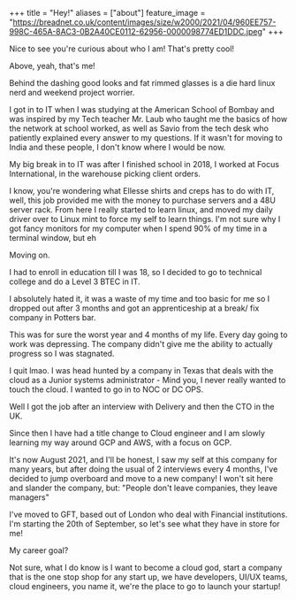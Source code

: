 +++
title = "Hey!"
aliases = ["about"]
feature_image = "https://breadnet.co.uk/content/images/size/w2000/2021/04/960EE757-998C-465A-8AC3-0B2A40CE0112-62956-0000098774ED1DDC.jpeg"
+++

Nice to see you're curious about who I am! That's pretty cool!

Above, yeah, that's me!

Behind the dashing good looks and fat rimmed glasses is a die hard linux nerd and weekend project worrier.

I got in to IT when I was studying at the American School of Bombay and was inspired by my Tech teacher Mr. Laub who taught me the basics of how the network at school worked, as well as Savio from the tech desk who patiently explained every answer to my questions. If it wasn't for moving to India and these people, I don't know where I would be now.

My big break in to IT was after I finished school in 2018, I worked at Focus International, in the warehouse picking client orders.

I know, you're wondering what Ellesse shirts and creps has to do with IT, well, this job provided me with the money to purchase servers and a 48U server rack.  From here I really started to learn linux, and moved my daily driver over to Linux mint to force my self to learn things. I'm not sure why I got fancy monitors for my computer when I spend 90% of my time in a terminal window, but eh


Moving on.

I had to enroll in education till I was 18, so I decided to go to technical college and do a Level 3 BTEC in IT.

I absolutely hated it, it was a waste of my time and too basic for me so I dropped out after 3 months and got an apprenticeship at a break/ fix company in Potters bar.

This was for sure the worst year and 4 months of my life. Every day going to work was depressing. The company didn't give me the ability to actually progress so I was stagnated.

I quit lmao.
I was head hunted by a company in Texas that deals with the cloud as a Junior systems administrator - Mind you, I never really wanted to touch the cloud. I wanted to go in to NOC or DC OPS.

Well I got the job after an interview with Delivery and then the CTO in the UK.

Since then I have had a title change to Cloud engineer and I am slowly learning my way around GCP and AWS, with a focus on GCP.

It's now August 2021, and I'll be honest, I saw my self at this company for many years, but after doing the usual of 2 interviews every 4 months, I've decided to jump overboard and move to a new company! I won't sit here and slander the company, but: "People don't leave companies, they leave managers"

I've moved to GFT, based out of London who deal with Financial institutions. I'm starting the 20th of September, so let's see what they have in store for me!

My career goal?

Not sure, what I do know is I want to become a cloud god, start a company that is the one stop shop for any start up, we have developers, UI/UX teams, cloud engineers, you name it, we're the place to go to launch your startup!
